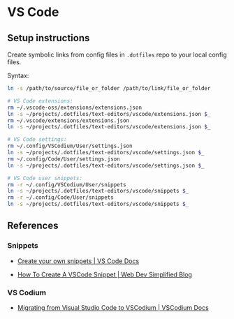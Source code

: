 # VS Code

## Setup instructions

Create symbolic links from config files in `.dotfiles` repo to your local config files.

Syntax:

```bash
ln -s /path/to/source/file_or_folder /path/to/link/file_or_folder
```

```bash
# VS Code extensions:
rm ~/.vscode-oss/extensions/extensions.json
ln -s ~/projects/.dotfiles/text-editors/vscode/extensions.json $_
rm ~/.vscode/extensions/extensions.json
ln -s ~/projects/.dotfiles/text-editors/vscode/extensions.json $_

# VS Code settings:
rm ~/.config/VSCodium/User/settings.json
ln -s ~/projects/.dotfiles/text-editors/vscode/settings.json $_
rm ~/.config/Code/User/settings.json
ln -s ~/projects/.dotfiles/text-editors/vscode/settings.json $_

# VS Code user snippets:
rm -r ~/.config/VSCodium/User/snippets
ln -s ~/projects/.dotfiles/text-editors/vscode/snippets $_
rm -r ~/.config/Code/User/snippets
ln -s ~/projects/.dotfiles/text-editors/vscode/snippets $_
```

## References

### Snippets

- [Create your own snippets | VS Code Docs](https://code.visualstudio.com/docs/editor/userdefinedsnippets#_create-your-own-snippets)

- [How To Create A VSCode Snippet | Web Dev Simplified Blog](https://blog.webdevsimplified.com/2022-03/vscode-snippet/)

### VS Codium

- [Migrating from Visual Studio Code to VSCodium | VSCodium Docs](https://github.com/VSCodium/vscodium/blob/master/DOCS.md#migrating-from-visual-studio-code-to-vscodium)
